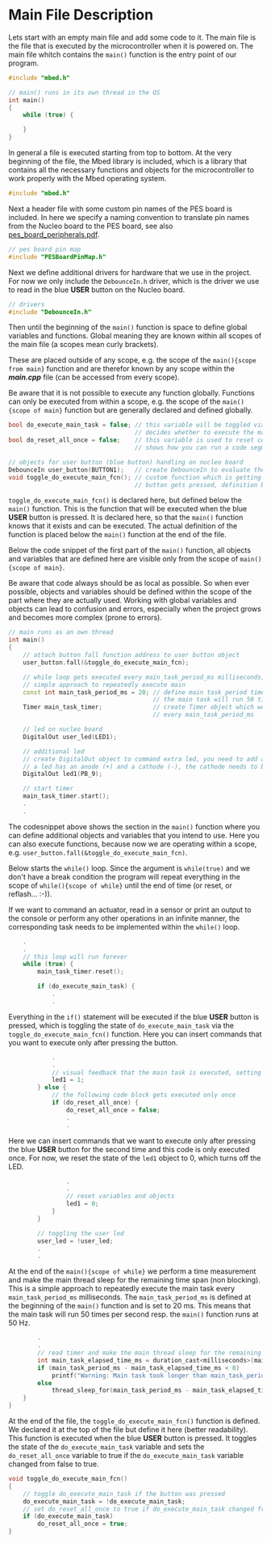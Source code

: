 # Main File Description

Lets start with an empty main file and add some code to it. The main file is the file that is executed by the microcontroller when it is powered on. The main file whitch contains the ``main()`` function is the entry point of our program.

```cpp
#include "mbed.h"

// main() runs in its own thread in the OS
int main()
{
    while (true) {

    }
}
```

In general a file is executed starting from top to bottom. At the very beginning of the file, the Mbed library is included, which is a library that contains all the necessary functions and objects for the microcontroller to work properly with the Mbed operating system.

```cpp
#include "mbed.h"
```

Next a header file with some custom pin names of the PES board is included. In here we specify a naming convention to translate pin names from the Nucleo board to the PES board, see also [pes_board_peripherals.pdf](docs/datasheets/pes_board_peripherals.pdf).

```cpp
// pes board pin map
#include "PESBoardPinMap.h"
```

Next we define additional drivers for hardware that we use in the project. For now we only include the ``DebounceIn.h`` driver, which is the driver we use to read in the blue **USER** button on the Nucleo board.

```cpp
// drivers
#include "DebounceIn.h"
```

Then until the beginning of the ``main()`` function is space to define global variables and functions. Global meaning they are known within all scopes of the main file (a scopes mean curly brackets).

These are placed outside of any scope, e.g. the scope of the ``main(){scope from main}`` function and are therefor known by any scope within the ***main.cpp*** file (can be accessed from every scope).

Be aware that it is not possible to execute any function globally. Functions can only be executed from within a scope, e.g. the scope of the ``main(){scope of main}`` function but are generally declared and defined globally.

```cpp
bool do_execute_main_task = false; // this variable will be toggled via the user button (blue button) and
                                   // decides whether to execute the main task or not
bool do_reset_all_once = false;    // this variable is used to reset certain variables and objects and
                                   // shows how you can run a code segment only once

// objects for user button (blue button) handling on nucleo board
DebounceIn user_button(BUTTON1);   // create DebounceIn to evaluate the user button
void toggle_do_execute_main_fcn(); // custom function which is getting executed when user
                                   // button gets pressed, definition below
```

``toggle_do_execute_main_fcn()`` is declared here, but defined below the ``main()`` function. This is the function that will be executed when the blue **USER** button is pressed. It is declared here, so that the ``main()`` function knows that it exists and can be executed. The actual definition of the function is placed below the ``main()`` function at the end of the file.

Below the code snippet of the first part of the ``main()`` function, all objects and variables that are defined here are visible only from the scope of ``main(){scope of main}``.

Be aware that code always should be as local as possible. So when ever possible, objects and variables should be defined within the scope of the part where they are actually used. Working with global variables and objects can lead to confusion and errors, especially when the project grows and becomes more complex (prone to errors).

```cpp
// main runs as an own thread
int main()
{
    // attach button fall function address to user button object
    user_button.fall(&toggle_do_execute_main_fcn);

    // while loop gets executed every main_task_period_ms milliseconds, this is a
    // simple approach to repeatedly execute main
    const int main_task_period_ms = 20; // define main task period time in ms e.g. 20 ms, there for
                                        // the main task will run 50 times per second
    Timer main_task_timer;              // create Timer object which we use to run the main task
                                        // every main_task_period_ms

    // led on nucleo board
    DigitalOut user_led(LED1);

    // additional led
    // create DigitalOut object to command extra led, you need to add an aditional resistor, e.g. 220...500 Ohm
    // a led has an anode (+) and a cathode (-), the cathode needs to be connected to ground via the resistor
    DigitalOut led1(PB_9);

    // start timer
    main_task_timer.start();
    .
    .
```

The codesnippet above shows the section in the ``main()`` function where you can define additional objects and variables that you intend to use. Here you can also execute functions, because now we are operating within a scope, e.g. ``user_button.fall(&toggle_do_execute_main_fcn)``.

Below starts the ``while()`` loop. Since the argument is ``while(true)`` and we don't have a break condition the program will repeat everything in the scope of ``while(){scope of while}`` until the end of time (or reset, or reflash... :-)).

If we want to command an actuator, read in a sensor or print an output to the console or perform any other operations in an infinite manner, the corresponding task needs to be implemented within the ``while()`` loop.


```cpp
    .
    .
    // this loop will run forever
    while (true) {
        main_task_timer.reset();

        if (do_execute_main_task) {
            .
            .
```

Everything in the ``if()`` statement will be executed if the blue **USER** button is pressed, which is toggling the state of ``do_execute_main_task`` via the ``toggle_do_execute_main_fcn()`` function. Here you can insert commands that you want to execute only after pressing the button.

```cpp
            .
            .
            // visual feedback that the main task is executed, setting this once would actually be enough
            led1 = 1;
        } else {
            // the following code block gets executed only once
            if (do_reset_all_once) {
                do_reset_all_once = false;
                .
                .
```

Here we can insert commands that we want to execute only after pressing the blue **USER** button for the second time and this code is only executed once. For now, we reset the state of the ``led1`` object to 0, which turns off the LED.

```cpp
                .
                .
                // reset variables and objects
                led1 = 0;
            }
        }

        // toggling the user led
        user_led = !user_led;
        .
        .
```

At the end of the ``main(){scope of while}`` we perform a time measurement and make the main thread sleep for the remaining time span (non blocking). This is a simple approach to repeatedly execute the main task every ``main_task_period_ms`` milliseconds. The ``main_task_period_ms`` is defined at the beginning of the ``main()`` function and is set to 20 ms. This means that the main task will run 50 times per second resp. the ``main()`` function runs at 50 Hz.

```cpp
        .
        .
        // read timer and make the main thread sleep for the remaining time span (non blocking)
        int main_task_elapsed_time_ms = duration_cast<milliseconds>(main_task_timer.elapsed_time()).count();
        if (main_task_period_ms - main_task_elapsed_time_ms < 0)
            printf("Warning: Main task took longer than main_task_period_ms\n");
        else
            thread_sleep_for(main_task_period_ms - main_task_elapsed_time_ms);
    }
}
```

At the end of the file, the ``toggle_do_execute_main_fcn()`` function is defined. We declared it at the top of the file but define it here (better readability). This function is executed when the blue **USER** button is pressed. It toggles the state of the ``do_execute_main_task`` variable and sets the ``do_reset_all_once`` variable to true if the ``do_execute_main_task`` variable changed from false to true.

```cpp
void toggle_do_execute_main_fcn()
{
    // toggle do_execute_main_task if the button was pressed
    do_execute_main_task = !do_execute_main_task;
    // set do_reset_all_once to true if do_execute_main_task changed from false to true
    if (do_execute_main_task)
        do_reset_all_once = true;
}
```
